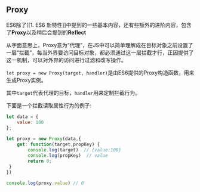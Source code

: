 ## Proxy
ES6除了[[1. ES6 新特性]]中提到的一些基本内容，还有些额外的进阶内容，包含了**Proxy**以及稍后会提到的**Reflect**

从字面意思上，Proxy意为“代理”，在JS中可以简单理解成在目标对象之前设置了一层“拦截”，每当外界要访问目标对象，都必须通过这一层拦截才行，正因提供了这一机制，可以对外界的访问进行过滤和改写操作。

`let proxy = new Proxy(target, handler)`是由ES6提供的Proxy构造函数，用来生成Proxy实例。

其中`target`代表代理的目标，`handler`用来定制拦截行为。

下面是一个拦截读取属性行为的例子:
```js
let data = {  
    value: 100  
};  
  
let proxy = new Proxy(data,{  
    get: function(target,propKey) {  
        console.log(target)  // {value:100}
        console.log(propKey)  // value
        return 0;  
 }  
})  
  
console.log(proxy.value) // 0
```